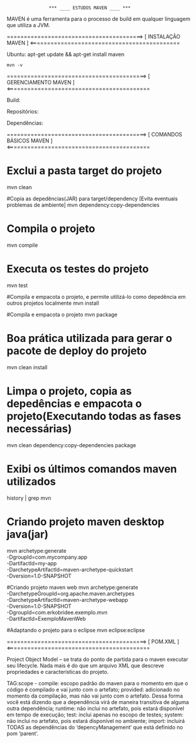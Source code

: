 					*** ____ ESTUDOS MAVEN ____ ***

MAVEN é uma ferramenta para o processo de build em qualquer linguagem que utiliza a JVM.					

========================================> [ INSTALAÇÃO MAVEN ] <============================================

Ubuntu:
	apt-get update && apt-get install maven

	mvn -v

=========================================> [ GERENCIAMENTO MAVEN ] <==========================================

Build: 

Repositórios:

Dependências:

=========================================> [ COMANDOS BÁSICOS MAVEN ] <==========================================

# Exclui a pasta target do projeto
mvn clean

#Copia as depedências(JAR) para target/dependency [Evita eventuais problemas de ambiente]
mvn dependency:copy-dependencies

# Compila o projeto
mvn compile		

# Executa os testes do projeto
mvn test		

#Compila e empacota o projeto, e permite utilizá-lo como depedência em outros projetos localmente
mvn install

#Compila e empacota o projeto
mvn package		

# Boa prática utilizada para gerar o pacote de deploy do projeto
mvn clean install

# Limpa o projeto, copia as depedências e empacota o projeto(Executando todas as fases necessárias)
mvn clean dependency:copy-dependencies package

# Exibi os últimos comandos maven utilizados
history | grep mvn

# Criando projeto maven desktop java(jar)
mvn archetype:generate \
 -DgroupId=com.mycompany.app \
 -DartifactId=my-app \
 -DarchetypeArtifactId=maven-archetype-quickstart \
 -Dversion=1.0-SNAPSHOT 


#Criando projeto maven web
mvn archetype:generate \
 -DarchetypeGroupId=org.apache.maven.archetypes \
 -DarchetypeArtifactId=maven-archetype-webapp \
 -Dversion=1.0-SNAPSHOT \
 -DgroupId=com.erkobridee.exemplo.mvn \
 -DartifactId=ExemploMavenWeb

#Adaptando o projeto para o eclipse
mvn eclipse:eclipse 				

=========================================> [ POM.XML ] <==========================================

Project Object Model – se trata do ponto de partida para o maven executar seu lifecycle. Nada mais é do que um arquivo XML que descreve propriedades e características do projeto.

<dependency>
		<groupId> </groupId>
		<artifactId> </artifactId>
		<version> </version>
		<scope> </scope>
</dependency>

TAG:scope - 
	compile: escopo padrão do maven para o momento em que o código é compilado e vai junto com o artefato;
	provided: adicionado no momento da compilação, mas não vai junto com o artefato. Dessa forma você está dizendo que a dependência virá de maneira transitiva de alguma outra dependência;
	runtime: não inclui no artefato, pois estará disponível em tempo de execução;
	test: inclui apenas no escopo de testes;
	system: não inclui no artefato, pois estará disponível no ambiente;
	import: incluirá TODAS as dependências do ‘depencyManagement‘ que está definido no pom ‘parent’.